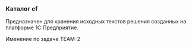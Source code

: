 ### Каталог cf

Предназначен для хранения исходных текстов решения созданных на платформе 1С:Предприятие.

Именение по задаче TEAM-2